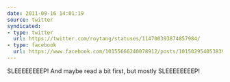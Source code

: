 ```yaml
---
date: 2011-09-16 14:01:19
source: twitter
syndicated:
- type: twitter
  url: https://twitter.com/roytang/statuses/114700393874857984/
- type: facebook
  url: https://www.facebook.com/10155666240078912/posts/10150295405383912
---
```


SLEEEEEEEEP! And maybe read a bit first, but mostly SLEEEEEEEEP!